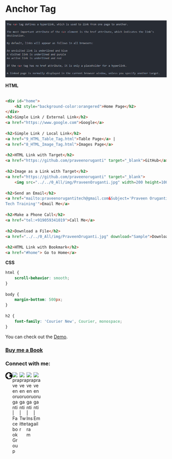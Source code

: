 # Anchor Tag

![screenshot of the app](https://raw.githubusercontent.com/praveenoruganti/praveenoruganti-html/master/11_Anchor/images/Anchor.PNG)


**HTML**

```HTML

<div id="home">
    <h2 style="background-color:orangered">Home Page</h2>
</div>
<h2>Simple Link / External Link</h2>
<a href="https://www.google.com">Google</a>

<h2>Simple Link / Local Link</h2>
<a href="9_HTML_Table_Tag.html">Table Page</a> |
<a href="8_HTML_Image_Tag.html">Images Page</a>

<h2>HTML Link with Target</h2>
<a href="https://github.com/praveenoruganti" target="_blank">GitHub</a>

<h2>Image as a Link with Target</h2>
<a href="https://github.com/praveenoruganti" target="_blank">
    <img src="../../0_All/img/PraveenOruganti.jpg" width=200 height=100 /></a>

<h2>Send an Email</h2>
<a href="mailto:praveenorugantitech@gmail.com&Subject='Praveen Oruganti
Tech Training'">Email Me</a>

<h2>Make a Phone Call</h2>
<a href="tel:+919059341019">Call Me</a>

<h2>Download a File</h2>
<a href="../../0_All/img/PraveenOruganti.jpg" download="Sample">Download</a>

<h2>HTML Link with Bookmark</h2>
<a href="#home"> Go to Home</a>

```

**CSS**

```CSS
html {
    scroll-behavior: smooth;
}

body {
    margin-bottom: 500px;
}

h2 {
    font-family: 'Courier New', Courier, monospace;
}
```

You can check out the [Demo](https://praveenoruganti.github.io/praveenoruganti-html/11_Anchor/Demo).


### [Buy me a Book](https://bit.ly/388sUbE)


### Connect with me:

[<img align="left" alt="praveenorugantitech.blogspot.com" width="22px" src="https://raw.githubusercontent.com/iconic/open-iconic/master/svg/globe.svg" />][website]
[<img align="left" alt="praveenoruganti | Facebook Group" width="22px" src="https://cdn.jsdelivr.net/npm/simple-icons@v3/icons/facebook.svg" />][facebookgroup]
[<img align="left" alt="praveenoruganti | Twitter" width="22px" src="https://cdn.jsdelivr.net/npm/simple-icons@v3/icons/twitter.svg" />][twitter]
[<img align="left" alt="praveenoruganti | Instagram" width="22px" src="https://cdn.jsdelivr.net/npm/simple-icons@v3/icons/instagram.svg" />][instagram]
[<img align="left" alt="praveenoruganti | Email" width="22px" src="https://cdn.jsdelivr.net/npm/simple-icons@v3/icons/gmail.svg" />][email]

<br/>

[website]: https://praveenorugantitech.blogspot.com
[twitter]: https://mobile.twitter.com/praveenoruganti
[facebookgroup]: https://www.facebook.com/groups/praveenorugantitech
[instagram]: https://instagram.com/praveenorugantitech
[email]: mailto:praveenorugantitech@gmail.com

